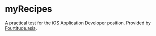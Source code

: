 # myRecipes
A practical test for the iOS Application Developer position. Provided by [Fourtitude.asia](https://www.fourtitude.asia/).
